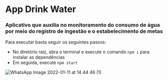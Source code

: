 # App Drink Water

 ### Aplicativo que auxilia no monitoramento do consumo de água por meio do registro de ingestão e o estabelecimento de metas
 
 Para executar basta seguir os seguintes passos:
 * No diretório raiz, abra o terminal e execute o comando `npm i` para instalar as dependências
 * Em seguida, execute `npm start`
 
 
![WhatsApp Image 2022-01-11 at 14 44 46 (1)](https://user-images.githubusercontent.com/97543142/149000845-d769b1b4-ed6e-464b-9d57-8df7feb51dc2.jpeg)
